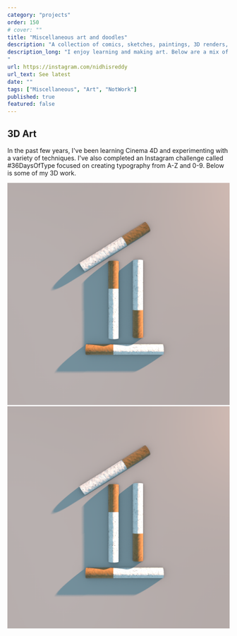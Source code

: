 ```yaml
---
category: "projects"
order: 150
# cover: ""
title: "Miscellaneous art and doodles"
description: "A collection of comics, sketches, paintings, 3D renders, and art studies."
description_long: "I enjoy learning and making art. Below are a mix of various pieces that I've done over the years.
"
url: https://instagram.com/nidhisreddy
url_text: See latest
date: ""
tags: ["Miscellaneous", "Art", "NotWork"]
published: true
featured: false
---
```


## 3D Art

In the past few years, I've been learning Cinema 4D and experimenting with a variety of techniques. I've also completed an Instagram challenge called #36DaysOfType focused on creating typography from A-Z and 0-9. Below is some of my 3D work.

![ghjg](./renders/1.png)
![ghjg](./renders/1.png)

##
